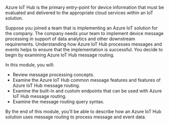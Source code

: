 Azure IoT Hub is the primary entry-point for device information that must be evaluated and delivered to the appropriate cloud services within an IoT solution.

Suppose you joined a team that is implementing an Azure IoT solution for the company. The company needs your team to implement device message processing in support of data analytics and other downstream requirements. Understanding how Azure IoT Hub processes messages and events helps to ensure that the implementation is successful. You decide to begin by examining Azure IoT Hub message routing.

In this module, you will:

* Review message processing concepts.
* Examine the Azure IoT Hub common message features and features of Azure IoT Hub message routing.
* Examine the built-in and custom endpoints that can be used with Azure IoT Hub message routing.
* Examine the message routing query syntax.

By the end of this module, you'll be able to describe how an Azure IoT Hub solution uses message routing to process message and event data.
